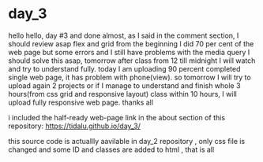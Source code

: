 # day_3
hello hello, day #3 and done almost, as I said in the comment section, I should review asap flex and grid from the beginning I did 70 per cent of the web page but some errors and I still have problems with the media query I should solve this asap, tomorrow after class from 12 till midnight I will watch and try to understand fully. today I am uploading 90 percent completed single web page, it has problem with phone(view). so tomorrow I will try to upload again 2 projects or if  I manage to understand and finish whole 3 hours(from css grid and responsive layout) class within 10 hours, I will upload fully responsive web page. thanks all

i included the half-ready web-page link in the about section of this repository: https://tidalu.github.io/day_3/

this source code is actuallly aavilable in day_2 repository , only css file is changed and some ID and classes are added to html , that is all 
